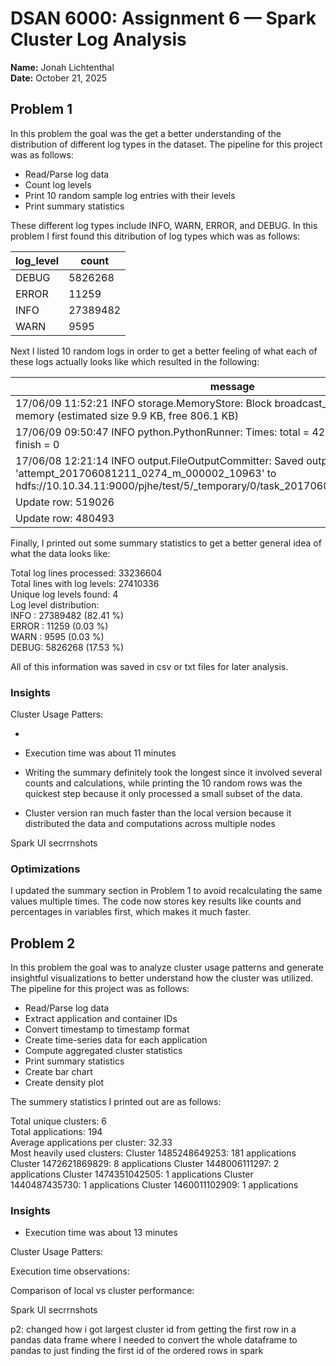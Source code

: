 
# DSAN 6000: Assignment 6 — Spark Cluster Log Analysis  
**Name:** Jonah Lichtenthal  
**Date:** October 21, 2025  


## Problem 1

In this problem the goal was the get a better understanding of the distribution of different log types in the dataset. The pipeline for this project was as follows:

- Read/Parse log data
- Count log levels
- Print 10 random sample log entries with their levels
- Print summary statistics


These different log types include INFO, WARN, ERROR, and DEBUG. In this problem I first found this ditribution of log types which was as follows:

| log_level |   count   |
|------------|-----------|
| DEBUG      | 5826268   |
| ERROR      | 11259     |
| INFO       | 27389482  |
| WARN       | 9595      |

Next I listed 10 random logs in order to get a better feeling of what each of these logs actually looks like which resulted in the following:

| message                                                                                                                                                                                                                                                                   | log_level |
|--------------------------------------------------------------------------------------------------------------------------------------------------------------------------------------------------------------------------------------------------------------------------|------------|
| 17/06/09 11:52:21 INFO storage.MemoryStore: Block broadcast_3869 stored as values in memory (estimated size 9.9 KB, free 806.1 KB)                                                                                                | INFO       |
| 17/06/09 09:50:47 INFO python.PythonRunner: Times: total = 42, boot = 17, init = 25, finish = 0                                                                                             | INFO       |
| 17/06/08 12:21:14 INFO output.FileOutputCommitter: Saved output of task 'attempt_201706081211_0274_m_000002_10963' to hdfs://10.10.34.11:9000/pjhe/test/5/_temporary/0/task_201706081211_0274_m_000002 | INFO       |
| Update row: 519026                                                                                                                                                                          |            |
| Update row: 480493                                                                                                                                                                          |            |



Finally, I printed out some summary statistics to get a better general idea of what the data looks like:


Total log lines processed: 33236604                                             
Total lines with log levels: 27410336                                           
Unique log levels found: 4                                                      
Log level distribution:                                     
INFO : 27389482  (82.41 %)                                                      
ERROR : 11259  (0.03 %)                                                      
WARN : 9595  (0.03 %)                                                      
DEBUG: 5826268  (17.53 %)                                                      


All of this information was saved in csv or txt files for later analysis. 


### Insights




Cluster Usage Patters: 


- 

- Execution time was about 11 minutes

- Writing the summary definitely took the longest since it involved several counts and calculations, while printing the 10 random rows was the quickest step because it only processed a small subset of the data.

- Cluster version ran much faster than the local version because it distributed the data and computations across multiple nodes

Spark UI secrrnshots

### Optimizations

I updated the summary section in Problem 1 to avoid recalculating the same values multiple times. The code now stores key results like counts and percentages in variables first, which makes it much faster.
















## Problem 2

In this problem the goal was to analyze cluster usage patterns and generate insightful visualizations to better understand how the cluster was utilized. The pipeline for this project was as follows:

- Read/Parse log data
- Extract application and container IDs
- Convert timestamp to timestamp format
- Create time-series data for each application
- Compute aggregated cluster statistics
- Print summary statistics
- Create bar chart
- Create density plot


The summery statistics I printed out are as follows:

Total unique clusters: 6                                                        
Total applications: 194                                                         
Average applications per cluster: 32.33                                         
Most heavily used clusters:
Cluster 1485248649253: 181 applications                                         
Cluster 1472621869829: 8 applications
Cluster 1448006111297: 2 applications
Cluster 1474351042505: 1 applications
Cluster 1440487435730: 1 applications
Cluster 1460011102909: 1 applications










### Insights


- Execution time was about 13 minutes

Cluster Usage Patters: 

Execution time observations: 

Comparison of local vs cluster performance: 


Spark UI secrrnshots


p2:
changed how i got largest cluster id from getting the first row in a pandas data frame where I needed to convert the whole dataframe to pandas to just finding the first id of the ordered rows in spark
